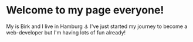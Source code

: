 # Welcome to my page everyone!

My is Birk and I live in Hamburg ⚓️
I've just started my journey to become a web-developer but I'm having lots of fun already!

